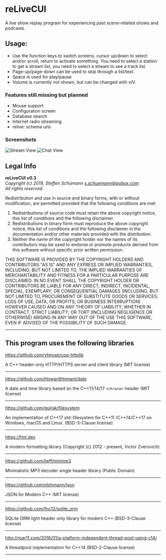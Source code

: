 # reLiveCUI

A live show replay program for experiencing past scene-related shows and podcasts.

## Usage:

* Use the function keys to switch screens, cursor up/down to select and/or scroll,
  return to activate something. You need to select a station to get a stream list,
  you need to select a stream to see a track list.
* Page-up/page-down can be used to skip through a list/text.
* Space is used for play/pause
* Volume is currently not shown, but can be changed with v/V.


### Features still missing but planned

* Mouse support
* Configuration screen
* Database search
* Internet radio streaming
* relive: schema urls

### Screenshots

![Stream View](https://dev.gulrak.de/gulrak/reLiveCUI/raw/master/screenshots/relivecui-macos-streams_v0.3.20.png)
![Chat View](https://dev.gulrak.de/gulrak/reLiveCUI/raw/master/screenshots/relivecui-macos-chat_v0.3.20.png)

## Legal Info

**reLiveCUI v0.3**<br>
_Copyright (c) 2019, Steffen Schümann <s.schuemann@pobox.com><br>
All rights reserved._

Redistribution and use in source and binary forms, with or without modification, are permitted provided that the following conditions are met:

1. Redistributions of source code must retain the above copyright notice, this list of conditions and the following disclaimer.
2. Redistributions in binary form must reproduce the above copyright notice, this list of conditions and the following disclaimer in the documentation and/or other materials provided with the distribution.
3. Neither the name of the copyright holder nor the names of its contributors may be used to endorse or promote products derived from this software without specific prior written permission.

THIS SOFTWARE IS PROVIDED BY THE COPYRIGHT HOLDERS AND CONTRIBUTORS "AS IS" AND
ANY EXPRESS OR IMPLIED WARRANTIES, INCLUDING, BUT NOT LIMITED TO, THE IMPLIED
WARRANTIES OF MERCHANTABILITY AND FITNESS FOR A PARTICULAR PURPOSE ARE
DISCLAIMED. IN NO EVENT SHALL THE COPYRIGHT HOLDER OR CONTRIBUTORS BE LIABLE
FOR ANY DIRECT, INDIRECT, INCIDENTAL, SPECIAL, EXEMPLARY, OR CONSEQUENTIAL
DAMAGES (INCLUDING, BUT NOT LIMITED TO, PROCUREMENT OF SUBSTITUTE GOODS OR
SERVICES; LOSS OF USE, DATA, OR PROFITS; OR BUSINESS INTERRUPTION) HOWEVER
CAUSED AND ON ANY THEORY OF LIABILITY, WHETHER IN CONTRACT, STRICT LIABILITY,
OR TORT (INCLUDING NEGLIGENCE OR OTHERWISE) ARISING IN ANY WAY OUT OF THE USE
THIS SOFTWARE, EVEN IF ADVISED OF THE POSSIBILITY OF SUCH DAMAGE.

----

## This program uses the following libraries

https://github.com/yhirose/cpp-httplib

A C++ header-only HTTP/HTTPS server and client library (MIT license)

----

https://github.com/HowardHinnant/date

A date and time library based on the C++11/14/17 `<chrono>` header (MIT license)

----

https://github.com/gulrak/filesystem

An implementation of C++17 std::filesystem for C++11 /C++14/C++17 on Windows, macOS and Linux. (BSD-3-Clause license)

----

https://fmt.dev

A modern formatting library (Copyright (c) 2012 - present, Victor Zverovich)

----

https://github.com/lieff/minimp3

Minimalistic MP3 decoder single header library (Public Domain)

----

https://github.com/nlohmann/json

JSON for Modern C++ (MIT license)

----

https://github.com/fnc12/sqlite_orm

SQLite ORM light header only library for modern C++ (BSD-3-Clause license)

----

http://roar11.com/2016/01/a-platform-independent-thread-pool-using-c14/

A threadpool implementation for C++14 (BSD-2-Clause license)

----
